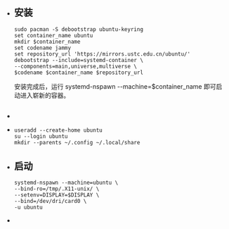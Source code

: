 - ## 安装
  ```
  sudo pacman -S debootstrap ubuntu-keyring 
  set container_name ubuntu
  mkdir $container_name
  set codename jammy
  set repository_url 'https://mirrors.ustc.edu.cn/ubuntu/'
  debootstrap --include=systemd-container \
  --components=main,universe,multiverse \
  $codename $container_name $repository_url
  ```
  安装完成后，运行 systemd-nspawn --machine=$container_name 即可启动进入崭新的容器。
- ## 
  ```
  ```
- ```
  useradd --create-home ubuntu
  su --login ubuntu
  mkdir --parents ~/.config ~/.local/share
  ```
- ## 启动
  ```
  systemd-nspawn --machine=ubuntu \
  --bind-ro=/tmp/.X11-unix/ \
  --setenv=DISPLAY=$DISPLAY \
  --bind=/dev/dri/card0 \
  -u ubuntu
  ```
-